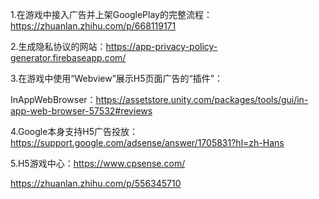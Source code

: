 1.在游戏中接入广告并上架GooglePlay的完整流程：https://zhuanlan.zhihu.com/p/668119171

2.生成隐私协议的网站：https://app-privacy-policy-generator.firebaseapp.com/

3.在游戏中使用“Webview”展示H5页面广告的“插件”：

InAppWebBrowser：https://assetstore.unity.com/packages/tools/gui/in-app-web-browser-57532#reviews

4.Google本身支持H5广告投放：https://support.google.com/adsense/answer/1705831?hl=zh-Hans

5.H5游戏中心：https://www.cpsense.com/

https://zhuanlan.zhihu.com/p/556345710

